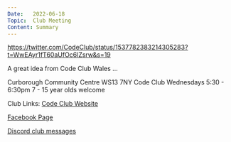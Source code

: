 ```yaml
---
Date:   2022-06-18
Topic:  Club Meeting
Content: Summary
---
```

https://twitter.com/CodeClub/status/1537782383214305283?t=WwEAyr1fT60aUfOc6lZsrw&s=19 

A great idea from Code Club Wales ...

Curborough Community Centre
WS13 7NY
Code Club
Wednesdays 5:30 - 6:30pm
7 - 15 year olds welcome

Club Links:
[Code Club Website](https://lichfield-code-club.github.io/)

[Facebook Page](https://www.facebook.com/LichfieldCoders)

[Discord club messages](https://discord.gg/szz6xGK)
